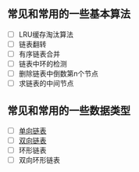 ## 常见和常用的一些基本算法
- [ ]  LRU缓存淘汰算法
- [ ]  链表翻转  
- [ ]  有序链表合并  
- [ ]  链表中环的检测  
- [ ]  删除链表中倒数第n个节点
- [ ]  求链表的中间节点
## 常见和常用的一些数据类型  
- [ ] [单向链表](demo/SinglyList.java)
- [ ] [双向链表](demo/DoubledList.java)
- [ ] 环形链表
- [ ] 双向环形链表